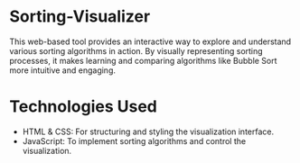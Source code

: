 # Sorting-Visualizer
This web-based tool provides an interactive way to explore and understand various sorting algorithms in action. By visually representing sorting processes, it makes learning and comparing algorithms like Bubble Sort more intuitive and engaging.

# Technologies Used
- HTML & CSS: For structuring and styling the visualization interface.
- JavaScript: To implement sorting algorithms and control the visualization.
